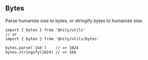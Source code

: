 ## Bytes

Parse humanize size to bytes, or stringify bytes to humanize size.

```
import { bytes } from '@nily/utils'
// or
import { bytes } from '@nily/utils/bytes'

bytes.parse('1kb')    // => 1024
bytes.stringify(1024) // => 1kb
```